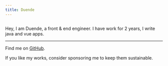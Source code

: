 ```yaml
---
title: Duende
---
```


<script setup lang="ts">
import avatar from '~/assets/avatar2.jpg' 
</script>

<p align="center">
<img :src="avatar" rounded-full w-80px h-80px/>
</p>

Hey, I am Duende, a front & end engineer. I have work for 2 years, I write java
and vue apps.

***

Find me on [GitHub](https://github.com/dud7ii).

If you like my works, consider sponsoring me to keep them sustainable.
